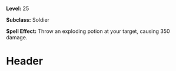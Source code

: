 <!-- TITLE: Skill: Throw Small Incendiary Grenade -->
<!-- SUBTITLE:  -->

**Level:** 25

**Subclass:** Soldier

**Spell Effect:** Throw an exploding potion at your target, causing 350 damage.

# Header